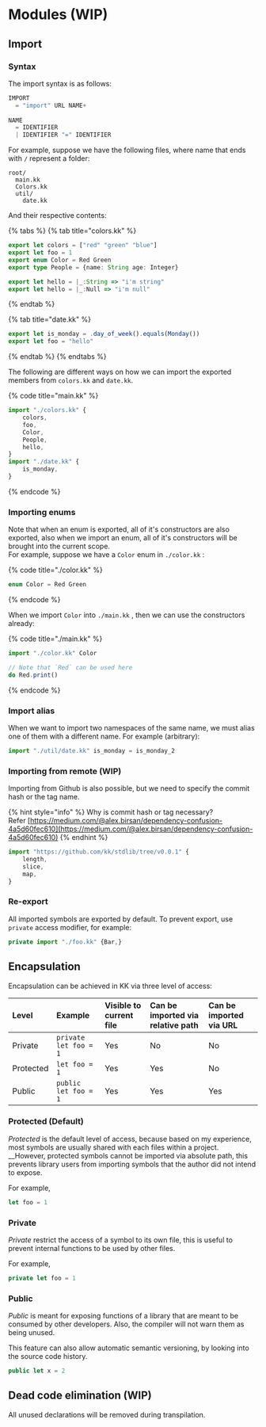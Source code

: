 # Modules \(WIP\)

## Import

### Syntax

The import syntax is as follows:

```c
IMPORT 
  = "import" URL NAME+
  
NAME
  = IDENTIFIER 
  | IDENTIFIER "=" IDENTIFIER
```

For example, suppose we have the following files, where name that ends with `/` represent a folder:

```text
root/
  main.kk
  Colors.kk
  util/
    date.kk
```

And their respective contents:

{% tabs %}
{% tab title="colors.kk" %}
```typescript
export let colors = ["red" "green" "blue"]
export let foo = 1
export enum Color = Red Green
export type People = {name: String age: Integer}

export let hello = |_:String => "i'm string"
export let hello = |_:Null => "i'm null"
```
{% endtab %}

{% tab title="date.kk" %}
```typescript
export let is_monday = .day_of_week().equals(Monday())
export let foo = "hello"
```
{% endtab %}
{% endtabs %}

The following are different ways on how we can import the exported members from `colors.kk` and `date.kk`.

{% code title="main.kk" %}
```typescript
import "./colors.kk" {
    colors,
    foo,
    Color, 
    People,
    hello,
}
import "./date.kk" {
    is_monday,
}

```
{% endcode %}

### Importing enums

Note that when an enum is exported, all of it's constructors are also exported, also when we import an enum, all of it's constructors will be brought into the current scope.   
For example, suppose we have a `Color` enum in `./color.kk` :

{% code title="./color.kk" %}
```typescript
enum Color = Red Green
```
{% endcode %}

When we import `Color` into `./main.kk` , then we can use the constructors already:

{% code title="./main.kk" %}
```typescript
import "./color.kk" Color

// Note that `Red` can be used here
do Red.print()
```
{% endcode %}

### Import alias

When we want to import two namespaces of the same name, we must alias one of them with a different name. For example \(arbitrary\):

```typescript
import "./util/date.kk" is_monday = is_monday_2
```

### Importing from remote \(WIP\)

Importing from Github is also possible, but we need to specify the commit hash or the tag name.   


{% hint style="info" %}
Why is commit hash or tag necessary?  
Refer [https://medium.com/@alex.birsan/dependency-confusion-4a5d60fec610](https://medium.com/@alex.birsan/dependency-confusion-4a5d60fec610)
{% endhint %}

```typescript
import "https://github.com/kk/stdlib/tree/v0.0.1" { 
    length,
    slice,
    map,
}
```

### Re-export

All imported symbols are exported by default. To prevent export, use `private` access modifier, for example:

```typescript
private import "./foo.kk" {Bar,}
```

## Encapsulation

Encapsulation can be achieved in KK via three level of access:

| Level | Example | Visible to current file | Can be imported via relative path | Can be imported via URL |
| :--- | :--- | :--- | :--- | :--- |
| Private | `private let foo = 1` | Yes | No | No |
| Protected | `let foo = 1` | Yes | Yes | No |
| Public | `public let foo = 1` | Yes | Yes | Yes |

### Protected \(Default\)

_Protected_ is the default level of access, because based on my experience, most symbols are usually shared with each files within a project. __However, protected symbols cannot be imported via absolute path, this prevents library users from importing symbols that the author did not intend to expose.

For example,

```typescript
let foo = 1
```

### Private

_Private_ restrict the access of a symbol to its own file, this is useful to prevent internal functions to be used by other files.  

For example,

```typescript
private let foo = 1
```

### Public

_Public_  is meant for exposing functions of a library that are meant to be consumed by other developers. Also, the compiler will not warn them as being unused.

This feature can also allow automatic semantic versioning, by looking into the source code history.

```typescript
public let x = 2
```

## Dead code elimination \(WIP\)

All unused declarations will be removed during transpilation.

